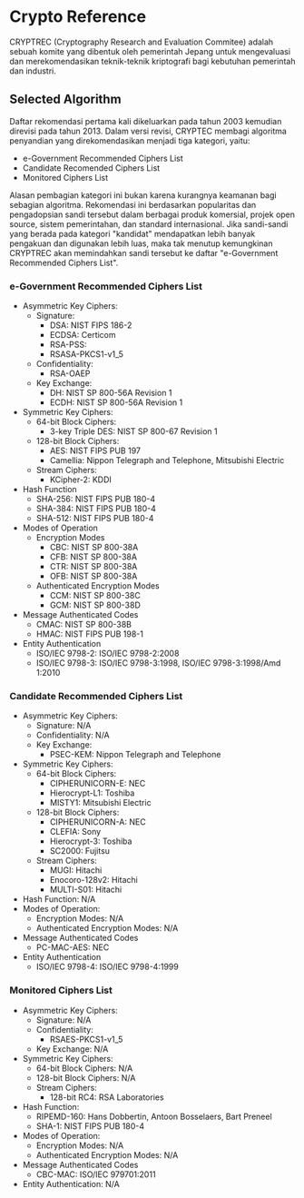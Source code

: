 # Crypto Reference

CRYPTREC (Cryptography Research and Evaluation Commitee) adalah sebuah komite yang dibentuk oleh pemerintah Jepang untuk mengevaluasi dan merekomendasikan teknik-teknik kriptografi bagi kebutuhan pemerintah dan industri.

## Selected Algorithm

Daftar rekomendasi pertama kali dikeluarkan pada tahun 2003 kemudian direvisi pada tahun 2013. Dalam versi revisi, CRYPTEC membagi algoritma penyandian yang direkomendasikan menjadi tiga kategori, yaitu:

* e-Government Recommended Ciphers List
* Candidate Recomended Ciphers List
* Monitored Ciphers List

Alasan pembagian kategori ini bukan karena kurangnya keamanan bagi sebagian algoritma. Rekomendasi ini berdasarkan popularitas dan pengadopsian sandi tersebut dalam berbagai produk komersial, projek open source, sistem pemerintahan, dan standard internasional. Jika sandi-sandi yang berada pada kategori "kandidat" mendapatkan lebih banyak pengakuan dan digunakan lebih luas, maka tak menutup kemungkinan CRYPTREC akan memindahkan sandi tersebut ke daftar "e-Government Recommended Ciphers List".

### e-Government Recommended Ciphers List

* Asymmetric Key Ciphers:
    * Signature:
        - DSA: NIST FIPS 186-2
        - ECDSA: Certicom
        - RSA-PSS: 
        - RSASA-PKCS1-v1_5
    * Confidentiality:
        - RSA-OAEP
    * Key Exchange:
        - DH: NIST SP 800-56A Revision 1
        - ECDH: NIST SP 800-56A Revision 1
* Symmetric Key Ciphers:
    * 64-bit Block Ciphers:
        - 3-key Triple DES: NIST SP 800-67 Revision 1
    * 128-bit Block Ciphers:
        - AES: NIST FIPS PUB 197
        - Camellia: Nippon Telegraph and Telephone, Mitsubishi Electric
    * Stream Ciphers:
        - KCipher-2: KDDI
* Hash Function
    - SHA-256: NIST FIPS PUB 180-4
    - SHA-384: NIST FIPS PUB 180-4
    - SHA-512: NIST FIPS PUB 180-4
* Modes of Operation
    * Encryption Modes
        - CBC: NIST SP 800-38A
        - CFB: NIST SP 800-38A
        - CTR: NIST SP 800-38A
        - OFB: NIST SP 800-38A
    * Authenticated Encryption Modes
        - CCM: NIST SP 800-38C
        - GCM: NIST SP 800-38D
* Message Authenticated Codes
    - CMAC: NIST SP 800-38B
    - HMAC: NIST  FIPS PUB 198-1
* Entity Authentication
    - ISO/IEC 9798-2: ISO/IEC 9798-2:2008
    - ISO/IEC 9798-3: ISO/IEC 9798-3:1998, ISO/IEC 9798-3:1998/Amd 1:2010

### Candidate Recommended Ciphers List

* Asymmetric Key Ciphers:
    * Signature: N/A
    * Confidentiality: N/A
    * Key Exchange:
        - PSEC-KEM: Nippon Telegraph and Telephone
* Symmetric Key Ciphers:
    * 64-bit Block Ciphers:
        - CIPHERUNICORN-E: NEC
        - Hierocrypt-L1: Toshiba
        - MISTY1: Mitsubishi Electric
    * 128-bit Block Ciphers:
        - CIPHERUNICORN-A: NEC
        - CLEFIA: Sony
        - Hierocrypt-3: Toshiba
        - SC2000: Fujitsu
    * Stream Ciphers:
        - MUGI: Hitachi
        - Enocoro-128v2: Hitachi
        - MULTI-S01: Hitachi
* Hash Function: N/A
* Modes of Operation:
    * Encryption Modes: N/A
    * Authenticated Encryption Modes: N/A
* Message Authenticated Codes
    - PC-MAC-AES: NEC
* Entity Authentication
    - ISO/IEC 9798-4: ISO/IEC 9798-4:1999

### Monitored Ciphers List

* Asymmetric Key Ciphers:
    * Signature: N/A
    * Confidentiality:
        - RSAES-PKCS1-v1_5
    * Key Exchange: N/A
* Symmetric Key Ciphers:
    * 64-bit Block Ciphers: N/A
    * 128-bit Block Ciphers: N/A
    * Stream Ciphers:
        - 128-bit RC4: RSA Laboratories
* Hash Function:
    - RIPEMD-160: Hans Dobbertin, Antoon Bosselaers, Bart Preneel
    - SHA-1: NIST FIPS PUB 180-4
* Modes of Operation:
    * Encryption Modes: N/A
    * Authenticated Encryption Modes: N/A
* Message Authenticated Codes
    - CBC-MAC: ISO/IEC 979701:2011
* Entity Authentication: N/A